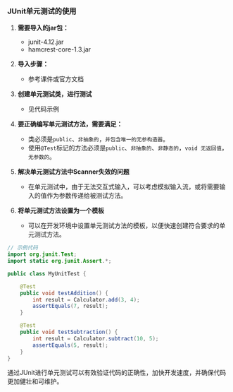 ### JUnit单元测试的使用

1. **需要导入的jar包：**
   - junit-4.12.jar
   - hamcrest-core-1.3.jar

2. **导入步骤：**
   - 参考课件或官方文档

3. **创建单元测试类，进行测试**
   - 见代码示例

4. **要正确编写单元测试方法，需要满足：**
   - 类必须是`public`、`非抽象的`，`并包含唯一的无参构造器`。
   - 使用`@Test`标记的方法必须是`public`、`非抽象的`、`非静态的`，`void 无返回值`，`无参数的`。

5. **解决单元测试方法中Scanner失效的问题**
   - 在单元测试中，由于无法交互式输入，可以考虑模拟输入流，或将需要输入的值作为参数传递给被测试方法。

6. **将单元测试方法设置为一个模板**
   - 可以在开发环境中设置单元测试方法的模板，以便快速创建符合要求的单元测试方法。

```java
// 示例代码
import org.junit.Test;
import static org.junit.Assert.*;

public class MyUnitTest {

    @Test
    public void testAddition() {
        int result = Calculator.add(3, 4);
        assertEquals(7, result);
    }

    @Test
    public void testSubtraction() {
        int result = Calculator.subtract(10, 5);
        assertEquals(5, result);
    }
}
```

通过JUnit进行单元测试可以有效验证代码的正确性，加快开发速度，并确保代码更加健壮和可维护。